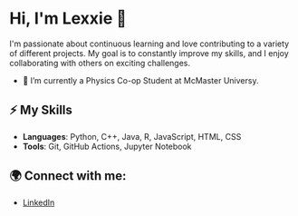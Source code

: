 # Hi, I'm Lexxie 👋

I'm passionate about continuous learning and love contributing to a variety of different projects. My goal is to constantly improve my skills, and I enjoy collaborating with others on exciting challenges.

- 🔭 I’m currently a Physics Co-op Student at McMaster Universy.

## ⚡ My Skills
- **Languages**: Python, C++, Java, R, JavaScript, HTML, CSS
- **Tools**: Git, GitHub Actions, Jupyter Notebook

## 🌍 Connect with me:
- [LinkedIn](https://linkedin.com/in/alexandria-roy-a18886168)
